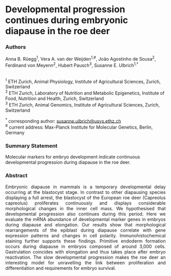 # Developmental progression continues during embryonic diapause in the roe deer

### Authors
Anna B. Rüegg<sup>1</sup>, Vera A. van der Weijden<sup>1,#</sup>, João Agostinho de Sousa<sup>2</sup>, Ferdinand von Meyenn<sup>2</sup>, Hubert Pausch<sup>3</sup>, Susanne E. Ulbrich<sup>1,*</sup><br><br>

<sup>1</sup> ETH Zurich, Animal Physiology, Institute of Agricultural Sciences, Zurich, Switzerland\
<sup>2</sup> ETH Zurich, Laboratory of Nutrition and Metabolic Epigenetics, Institute of Food, Nutrition and Health, Zurich, Switzerland\
<sup>3</sup> ETH Zurich, Animal Genomics, Institute of Agricultural Sciences, Zurich, Switzerland

<sup>*</sup> corresponding author: susanne.ulbrich@usys.ethz.ch\
<sup>\#</sup> current address: Max-Planck Institute for Molecular Genetics, Berlin, Germany

### Summary Statement
Molecular markers for embryo development indicate continuous developmental progression during diapause in the roe deer.

### Abstract
<p align="justify">
Embryonic diapause in mammals is a temporary developmental delay occurring at the blastocyst stage. In contrast to other diapausing species displaying a full arrest, the blastocyst of the European roe deer (Capreolus capreolus) proliferates continuously and displays considerable morphological changes in the inner cell mass. We hypothesised that developmental progression also continues during this period. Here we evaluate the mRNA abundance of developmental marker genes in embryos during diapause and elongation. Our results show that morphological rearrangements of the epiblast during diapause correlate with gene expression patterns and changes in cell polarity. Immunohistochemical staining further supports these findings. Primitive endoderm formation occurs during diapause in embryos composed of around 3,000 cells. Gastrulation coincides with elongation and thus takes place after embryo reactivation. The slow developmental progression makes the roe deer an interesting model for unravelling the link between proliferation and differentiation and requirements for embryo survival.
</p>